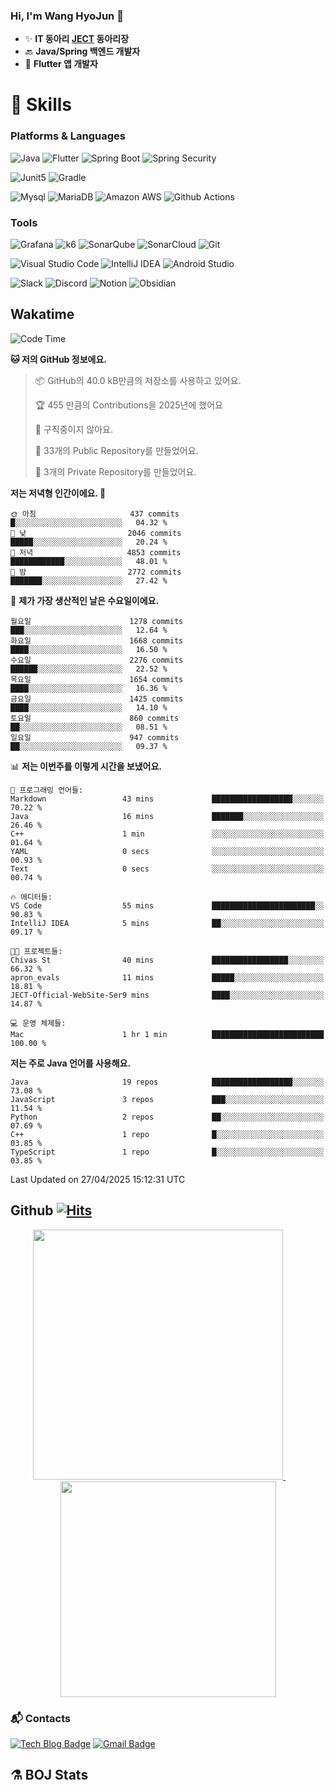 ### Hi, I'm Wang HyoJun 👋
- ✨ **IT 동아리 [JECT](https://github.com/JECT-Study) 동아리장** </br>
- 🔙 **Java/Spring 백엔드 개발자** </br>
- 📲 **Flutter 앱 개발자** </br>

# 💪 Skills
### Platforms & Languages
![Java](https://img.shields.io/badge/Java-007396.svg?&style=for-the-badge&logo=Java&logoColor=white)
![Flutter](https://img.shields.io/badge/Flutter-02569B.svg?&style=for-the-badge&logo=flutter&logoColor=white)
![Spring Boot](https://img.shields.io/badge/springboot-6DB33F?style=for-the-badge&logo=springboot&logoColor=white)
![Spring Security](https://img.shields.io/badge/spring_security-6DB33F?style=for-the-badge&logo=springsecurity&logoColor=white)


![Junit5](https://img.shields.io/badge/Junit5-25A162?style=for-the-badge&logo=junit5&logoColor=white)
![Gradle](https://img.shields.io/badge/gradle-02303A?style=for-the-badge&logo=gradle&logoColor=white)

![Mysql](https://img.shields.io/badge/mysql-4479A1?style=for-the-badge&logo=mysql&logoColor=white)
![MariaDB](https://img.shields.io/badge/mariaDB-003545?style=for-the-badge&logo=mariaDB&logoColor=white)
![Amazon AWS](https://img.shields.io/badge/AWS-232F3E?style=for-the-badge&logo=amazonwebservices&logoColor=white)
![Github Actions](https://img.shields.io/badge/github_actions-2088FF?style=for-the-badge&logo=githubactions&logoColor=white)

### Tools
![Grafana](https://img.shields.io/badge/Grafana-F46800?style=for-the-badge&logo=grafana&logoColor=white)
![k6](https://img.shields.io/badge/k6-7D64FF?style=for-the-badge&logo=k6&logoColor=white)
![SonarQube](https://img.shields.io/badge/SonarQube-4E9BCD?style=for-the-badge&logo=sonarqube&logoColor=white)
![SonarCloud](https://img.shields.io/badge/SonarCloud-F3702A?style=for-the-badge&logo=sonarcloud&logoColor=white)
![Git](https://img.shields.io/badge/Git-F05032.svg?&style=for-the-badge&logo=Git&logoColor=white)

![Visual Studio Code](https://img.shields.io/badge/Visual%20Studio%20Code-007ACC.svg?&style=for-the-badge&logo=Visual%20Studio%20Code&logoColor=white)
![IntelliJ IDEA](https://img.shields.io/badge/IntelliJ%20IDEA-000000.svg?&style=for-the-badge&logo=IntelliJ%20IDEA&logoColor=white)
![Android Studio](https://img.shields.io/badge/Android_Studio-3DDC84?&style=for-the-badge&logo=androidstudio&logoColor=white)

![Slack](https://img.shields.io/badge/Slack-4A154B?style=for-the-badge&logo=slack&logoColor=white)
![Discord](https://img.shields.io/badge/Discord-5865F2?style=for-the-badge&logo=discord&logoColor=white)
![Notion](https://img.shields.io/badge/Notion-000000.svg?&style=for-the-badge&logo=Notion&logoColor=white)
![Obsidian](https://img.shields.io/badge/Obsidian-7C3AED.svg?&style=for-the-badge&logo=Obsidian&logoColor=white)
</br>

## Wakatime
<!--START_SECTION:waka-->
![Code Time](http://img.shields.io/badge/Code%20Time-587%20hrs%2037%20mins-blue)

**🐱 저의 GitHub 정보에요.** 

> 📦 GitHub의 40.0 kB만큼의 저장소를 사용하고 있어요. 
 > 
> 🏆 455 만큼의 Contributions을 2025년에 했어요
 > 
> 🚫 구직중이지 않아요.
 > 
> 📜 33개의 Public Repository를 만들었어요. 
 > 
> 🔑 3개의 Private Repository를 만들었어요. 
 > 
**저는 저녁형 인간이에요. 🦉** 

```text
🌞 아침                     437 commits         █░░░░░░░░░░░░░░░░░░░░░░░░   04.32 % 
🌆 낮　                     2046 commits        █████░░░░░░░░░░░░░░░░░░░░   20.24 % 
🌃 저녁                     4853 commits        ████████████░░░░░░░░░░░░░   48.01 % 
🌙 밤　                     2772 commits        ███████░░░░░░░░░░░░░░░░░░   27.42 % 
```
📅 **제가 가장 생산적인 날은 수요일이에요.** 

```text
월요일                      1278 commits        ███░░░░░░░░░░░░░░░░░░░░░░   12.64 % 
화요일                      1668 commits        ████░░░░░░░░░░░░░░░░░░░░░   16.50 % 
수요일                      2276 commits        ██████░░░░░░░░░░░░░░░░░░░   22.52 % 
목요일                      1654 commits        ████░░░░░░░░░░░░░░░░░░░░░   16.36 % 
금요일                      1425 commits        ████░░░░░░░░░░░░░░░░░░░░░   14.10 % 
토요일                      860 commits         ██░░░░░░░░░░░░░░░░░░░░░░░   08.51 % 
일요일                      947 commits         ██░░░░░░░░░░░░░░░░░░░░░░░   09.37 % 
```


📊 **저는 이번주를 이렇게 시간을 보냈어요.** 

```text
💬 프로그래밍 언어들: 
Markdown                 43 mins             ██████████████████░░░░░░░   70.22 % 
Java                     16 mins             ███████░░░░░░░░░░░░░░░░░░   26.46 % 
C++                      1 min               ░░░░░░░░░░░░░░░░░░░░░░░░░   01.64 % 
YAML                     0 secs              ░░░░░░░░░░░░░░░░░░░░░░░░░   00.93 % 
Text                     0 secs              ░░░░░░░░░░░░░░░░░░░░░░░░░   00.74 % 

🔥 에디터들: 
VS Code                  55 mins             ███████████████████████░░   90.83 % 
IntelliJ IDEA            5 mins              ██░░░░░░░░░░░░░░░░░░░░░░░   09.17 % 

🐱‍💻 프로젝트들: 
Chivas St                40 mins             █████████████████░░░░░░░░   66.32 % 
apron_evals              11 mins             █████░░░░░░░░░░░░░░░░░░░░   18.81 % 
JECT-Official-WebSite-Ser9 mins              ████░░░░░░░░░░░░░░░░░░░░░   14.87 % 

💻 운영 체제들: 
Mac                      1 hr 1 min          █████████████████████████   100.00 % 
```

**저는 주로 Java 언어를 사용해요.** 

```text
Java                     19 repos            ██████████████████░░░░░░░   73.08 % 
JavaScript               3 repos             ███░░░░░░░░░░░░░░░░░░░░░░   11.54 % 
Python                   2 repos             ██░░░░░░░░░░░░░░░░░░░░░░░   07.69 % 
C++                      1 repo              █░░░░░░░░░░░░░░░░░░░░░░░░   03.85 % 
TypeScript               1 repo              █░░░░░░░░░░░░░░░░░░░░░░░░   03.85 % 
```




 Last Updated on 27/04/2025 15:12:31 UTC
<!--END_SECTION:waka-->

## Github [![Hits](https://hits.seeyoufarm.com/api/count/incr/badge.svg?url=https%3A%2F%2Fgithub.com%2Fgywns0417%2Fhit-counter&count_bg=%239AEB68&title_bg=%23B1D1F7&icon=&icon_color=%23E7E7E7&title=hits&edge_flat=false)](https://hits.seeyoufarm.com)

<p align="center">
  <a href="https://github.com/gywns0417">
    <img src="https://github-readme-stats.vercel.app/api?username=gywns0417&show_icons=true&theme=catppuccin_latte" width="400" style="max-width:100%;" />
  </a>
  &nbsp;
  &nbsp;
  &nbsp;
  &nbsp;
  <a href="https://github.com/gywns0417">
    <img src="https://github-readme-stats.vercel.app/api/top-langs/?username=gywns0417&layout=compact&show_icons=true&show_owner=true&theme=nord" width="345" style="max-width:100%;"/>
  </a>
</p>


### :mailbox_with_mail: Contacts
[![Tech Blog Badge](http://img.shields.io/badge/-Tech%20blog-black?style=flat-square&logo=github&link=https://king-dev.tistory.com/)](https://king.tistory.com/)
[![Gmail Badge](https://img.shields.io/badge/Gmail-d14836?style=flat-square&logo=Gmail&logoColor=white&link=mailto:gywns0417@gmail.com)](mailto:gywns0417@gmail.com)

## ⚗️ BOJ Stats

<!--[![Solved.ac Profile](http://mazassumnida.wtf/api/v2/generate_badge?boj=gywns0417)](https://solved.ac/gywns0417/)

